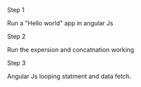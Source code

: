 Step 1

Run a "Hello world" app in angular Js

Step 2

Run the expersion and concatnation working

Step 3

Angular Js looping statment and data fetch.
